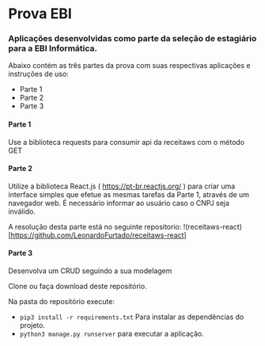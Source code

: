# Prova EBI

### Aplicações desenvolvidas como parte da seleção de estagiário para a EBI Informática.

Abaixo contém as três partes da prova com suas respectivas aplicações e instruções de uso:

- Parte 1
- Parte 2
- Parte 3


#### Parte 1

Use a biblioteca requests para consumir api da receitaws com o método GET

#### Parte 2

Utilize a biblioteca React.js ( https://pt-br.reactjs.org/ ) para criar uma interface simples que efetue as mesmas tarefas da Parte 1, através de um navegador web. É necessário informar ao usuário caso o CNPJ seja inválido.

A resolução desta parte está no seguinte repositorio: !(receitaws-react)[https://github.com/LeonardoFurtado/receitaws-react]

#### Parte 3

Desenvolva um CRUD seguindo a sua modelagem

Clone ou faça download deste repositório.

Na pasta do repositório execute:
- `pip3 install -r requirements.txt` Para instalar as dependências do projeto.
- `python3 manage.py runserver` para executar a aplicação.

